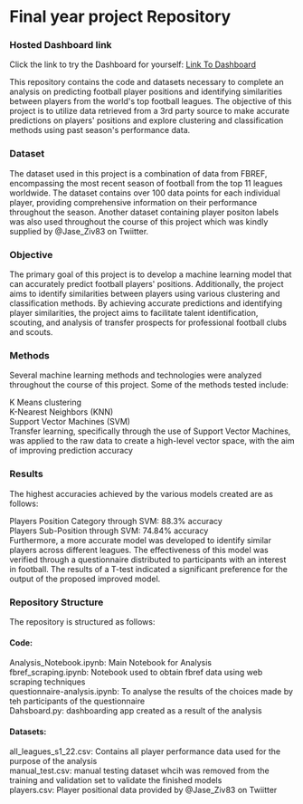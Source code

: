# Final year project Repository


### Hosted Dashboard link
Click the link to try the Dashboard for yourself: [Link To Dashboard](https://tcannonx-final-year-project-dashboard-z8npzn.streamlit.app/)

This repository contains the code and datasets necessary to complete an analysis on predicting football player positions and identifying similarities between players from the world's top football leagues. The objective of this project is to utilize data retrieved from a 3rd party source to make accurate predictions on players' positions and explore clustering and classification methods using past season's performance data.

### Dataset
The dataset used in this project is a combination of data from FBREF, encompassing the most recent season of football from the top 11 leagues worldwide. The dataset contains over 100 data points for each individual player, providing comprehensive information on their performance throughout the season. Another dataset containing player positon labels was also used throughout the course of this project which was kindly supplied by @Jase_Ziv83 on Twiitter.

### Objective
The primary goal of this project is to develop a machine learning model that can accurately predict football players' positions. Additionally, the project aims to identify similarities between players using various clustering and classification methods. By achieving accurate predictions and identifying player similarities, the project aims to facilitate talent identification, scouting, and analysis of transfer prospects for professional football clubs and scouts.

### Methods
Several machine learning methods and technologies were analyzed throughout the course of this project. Some of the methods tested include:  
  
K Means clustering  
K-Nearest Neighbors (KNN)  
Support Vector Machines (SVM)  
Transfer learning, specifically through the use of Support Vector Machines, was applied to the raw data to create a high-level vector space, with the aim of improving prediction accuracy  

### Results
The highest accuracies achieved by the various models created are as follows:  
  
Players Position Category through SVM: 88.3% accuracy  
Players Sub-Position through SVM: 74.84% accuracy  
Furthermore, a more accurate model was developed to identify similar players across different leagues. The effectiveness of this model was verified through a questionnaire distributed to participants with an interest in football. The results of a T-test indicated a significant preference for the output of the proposed improved model.  
  
### Repository Structure
The repository is structured as follows:  
  
#### Code:
Analysis_Notebook.ipynb: Main Notebook for Analysis  
fbref_scraping.ipynb: Notebook used to obtain fbref data using web scraping techniques  
questionnaire-analysis.ipynb: To analyse the results of the choices made by teh participants of the questionnaire  
Dahsboard.py: dashboarding app created as a result of the analysis  

#### Datasets:
all_leagues_s1_22.csv: Contains all player performance data used for the purpose of the analysis  
manual_test.csv: manual testing dataset whcih was removed from the training and validation set to validate the finished models  
players.csv: Player positional data provided by @Jase_Ziv83 on Twiitter  
